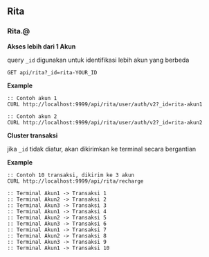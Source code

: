 
<a name="module_Rita"></a>
## Rita


<a name="module_Rita.@"></a>
### Rita.@
**Akses lebih dari 1 Akun**query `_id` digunakan untuk identifikasi lebih akun yang berbeda```GET api/rita?_id=rita-YOUR_ID```**Example**```:: Contoh akun 1CURL http://localhost:9999/api/rita/user/auth/v2?_id=rita-akun1:: Contoh akun 2CURL http://localhost:9999/api/rita/user/auth/v2?_id=rita-akun2```**Cluster transaksi**jika `_id` tidak diatur, akan dikirimkan ke terminal secara bergantian**Example**```:: Contoh 10 transaksi, dikirim ke 3 akunCURL http://localhost:9999/api/rita/recharge:: Terminal Akun1 -> Transaksi 1:: Terminal Akun2 -> Transaksi 2:: Terminal Akun3 -> Transaksi 3:: Terminal Akun1 -> Transaksi 4:: Terminal Akun2 -> Transaksi 5:: Terminal Akun3 -> Transaksi 6:: Terminal Akun1 -> Transaksi 7:: Terminal Akun2 -> Transaksi 8:: Terminal Akun3 -> Transaksi 9:: Terminal Akun1 -> Transaksi 10```


